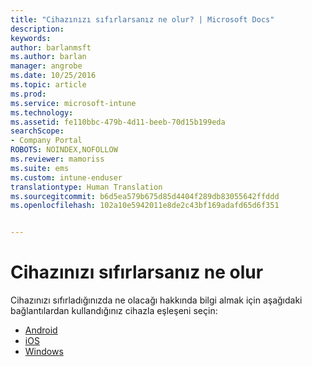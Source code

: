 ```yaml
---
title: "Cihazınızı sıfırlarsanız ne olur? | Microsoft Docs"
description: 
keywords: 
author: barlanmsft
ms.author: barlan
manager: angrobe
ms.date: 10/25/2016
ms.topic: article
ms.prod: 
ms.service: microsoft-intune
ms.technology: 
ms.assetid: fe110bbc-479b-4d11-beeb-70d15b199eda
searchScope:
- Company Portal
ROBOTS: NOINDEX,NOFOLLOW
ms.reviewer: mamoriss
ms.suite: ems
ms.custom: intune-enduser
translationtype: Human Translation
ms.sourcegitcommit: b6d5ea579b675d85d4404f289db83055642ffddd
ms.openlocfilehash: 102a10e5942011e8de2c43bf169adafd65d6f351


---
```



# <a name="what-happens-if-you-reset-your-device"></a>Cihazınızı sıfırlarsanız ne olur

Cihazınızı sıfırladığınızda ne olacağı hakkında bilgi almak için aşağıdaki bağlantılardan kullandığınız cihazla eşleşeni seçin:

- [Android](what-happens-if-you-reset-your-device-using-the-company-portal-android.md)
- [iOS](what-happens-if-you-reset-your-device-using-the-company-portal-ios.md)
- [Windows](what-happens-if-you-reset-your-device-using-the-company-portal-windows.md)



<!--HONumber=Dec16_HO2-->


